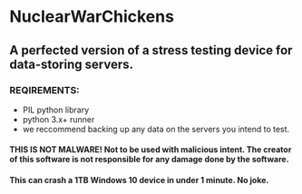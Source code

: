 # NuclearWarChickens
## A perfected version of a stress testing device for data-storing servers.
### REQIREMENTS:
- PIL python library
- python 3.x+ runner
- we reccommend backing up any data on the servers you intend to test.
#### THIS IS NOT MALWARE! Not to be used with malicious intent. The creator of this software is not responsible for any damage done by the software.
#### This can crash a 1TB Windows 10 device in under 1 minute. No joke.
